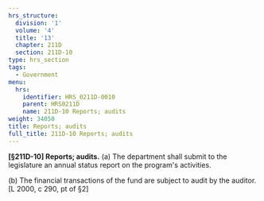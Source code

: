 ```yaml
---
hrs_structure:
  division: '1'
  volume: '4'
  title: '13'
  chapter: 211D
  section: 211D-10
type: hrs_section
tags:
  - Government
menu:
  hrs:
    identifier: HRS_0211D-0010
    parent: HRS0211D
    name: 211D-10 Reports; audits
weight: 34050
title: Reports; audits
full_title: 211D-10 Reports; audits
---
```

**[§211D-10] Reports; audits.** (a) The department shall submit to the legislature an annual status report on the program's activities.

(b) The financial transactions of the fund are subject to audit by the auditor. [L 2000, c 290, pt of §2]
